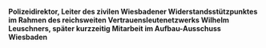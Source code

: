 **Polizeidirektor, Leiter des zivilen Wiesbadener
Widerstandsstützpunktes im Rahmen des reichsweiten
Vertrauensleutenetzwerks Wilhelm Leuschners, später kurzzeitig Mitarbeit
im Aufbau-Ausschuss Wiesbaden**
